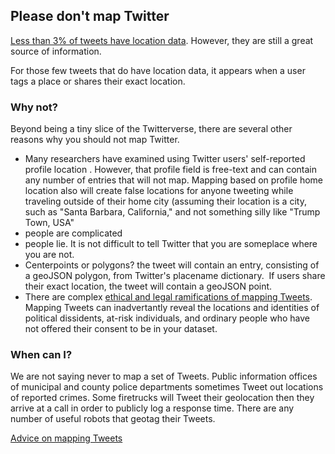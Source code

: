 ## Please don't map Twitter

[Less than 3% of tweets have location data](proportions.md). However, they are still a great source of information.

For those few tweets that do have location data, it appears when a user tags a place or shares their exact location. 

### Why not?
Beyond being a tiny slice of the Twitterverse, there are several other reasons why you should not map Twitter.

 - Many researchers have examined using Twitter users' self-reported profile location <citation needed>. However, that profile field is free-text and can contain any number of entries that will not map. Mapping based on profile home location also will create false locations for anyone tweeting while traveling outside of their home city (assuming their location is a city, such as "Santa Barbara, California," and not something silly like "Trump Town, USA" 
 - people are complicated
 - people lie. It is not difficult to tell Twitter that you are someplace where you are not.
 - Centerpoints or polygons?
the tweet will contain an entry, consisting of a geoJSON polygon, from Twitter&#39;s placename dictionary.&nbsp; If users share their exact location, the tweet will contain a geoJSON point.
- There are complex [ethical and legal ramifications of mapping Tweets](ethics.md). Mapping Tweets can inadvertantly reveal the locations and identities of political dissidents, at-risk individuals, and ordinary people who have not offered their consent to be in your dataset.       

### When can I?
We are not saying never to map a set of Tweets. Public information offices of municipal and county police departments sometimes Tweet out locations of reported crimes. Some firetrucks will Tweet their geolocation then they arrive at a call in order to publicly log a response time. There are any number of useful robots that geotag their Tweets.    
 
[Advice on mapping Tweets](mapping.md)    
